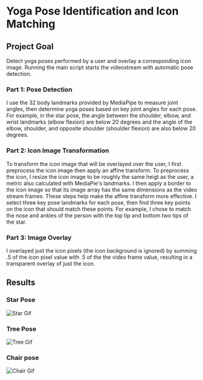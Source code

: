 <h1> Yoga Pose Identification and Icon Matching </h1>

<h2> Project Goal </h2> 
<p> Detect yoga poses performed by a user and overlay a corresponding icon image. Running the main script starts the videostream with automatic pose detection. </p>

<h3> Part 1: Pose Detection </h3> 

<p> I use the 32 body landmarks provided by MediaPipe to measure joint angles, then determine yoga poses based on key joint angles for each pose. For example, in the star pose, the angle between the shoulder, elbow, and wrist landmarks (elbow flexion) are below 20 degrees and the angle of the elbow, shoulder, and opposite shoulder (shoulder flexion) are also below 20 degrees. </p>

<h3> Part 2: Icon Image Transformation </h3>

<p> To transform the icon image that will be overlayed over the user, I first preprocess the icon image then apply an affine transform. To preprocess the icon, I resize the icon image to be roughly the same heigt as the user, a metric also calculated with MediaPie's landmarks. I then apply a border to the icon image so that its image array has the same dimensions as the video stream frames. These steps help make the affine transform more effective. I select three key pose landmarks for each pose, then find three key points on the icon that should match these points. For example, I chose to match the nose and ankles of the person with the top tip and bottom two tips of the star. </p>
 
<h3> Part 3: Image Overlay </h3>

<p> I overlayed just the icon pixels (the icon background is ignored) by summing .5 of the icon pixel value with .5 of the the video frame value, resulting in a transparent overlay of just the icon. </p>

<h2> Results </h2> 

<h3>Star Pose</h3>

![Star Gif](star.gif)

<h3>Tree Pose</h3>

![Tree Gif](tree.gif)

<h3>Chair pose</h3>

![Chair Gif](chair.gif)
